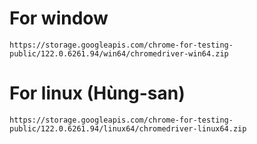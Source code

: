 

# For window
`https://storage.googleapis.com/chrome-for-testing-public/122.0.6261.94/win64/chromedriver-win64.zip`

# For linux (Hùng-san)
`https://storage.googleapis.com/chrome-for-testing-public/122.0.6261.94/linux64/chromedriver-linux64.zip`